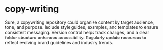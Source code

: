 # copy-writing
Sure, a copywriting repository could organize content by target audience, tone, and purpose. Include style guides, examples, and templates to ensure consistent messaging. Version control helps track changes, and a clear folder structure enhances accessibility. Regularly update resources to reflect evolving brand guidelines and industry trends.
